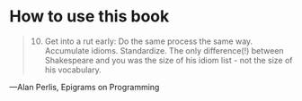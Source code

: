 # How to use this book

> 10. Get into a rut early: Do the same process the same way. Accumulate idioms.
>     Standardize. The only difference(!) between Shakespeare and you was the
>     size of his idiom list - not the size of his vocabulary.

—Alan Perlis, Epigrams on Programming
